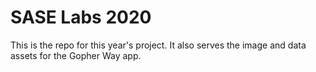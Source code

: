 # SASE Labs 2020

This is the repo for this year's project. It also serves the image and data assets for the Gopher Way app.
